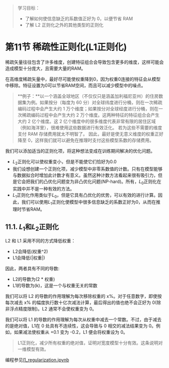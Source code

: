 > 学习目标：
>
> - 了解如何使信息缺乏的系数值正好为 0，以便节省 RAM
> - 了解 L2 正则化之外的其他类型的正则化

# 第11节 稀疏性正则化(L1正则化) 

稀疏矢量往往包含了许多维度，创建特征组合会导致包含更多的维度，这样可能会造成模型十分庞大，且需要大量的RAM。

在高维度稀疏矢量中，最好尽可能使权重降到0，因为权重0连接的特征会从模型中移除。特征设置为0可以节省RAM空间，而且可以减少模型中的噪点。

> **例子：**以一个涵盖全球地区（不仅仅只是涵盖加利福尼亚州）的住房数据集为例。如果按分（每度为 60 分）对全球纬度进行分桶，则在一次稀疏编码过程中会产生大约 1 万个维度；如果按分对全球经度进行分桶，则在一次稀疏编码过程中会产生大约 2 万个维度。这两种特征的特征组合会产生大约 2 亿个维度。这 2 亿个维度中的很多维度代表非常有限的居住区域（例如海洋里），很难使用这些数据进行有效泛化。 若为这些不需要的维度支付 RAM 存储费用就太不明智了。 因此，最好是使无意义维度的权重正好降至 0，这样我们就可以避免在推理时支付这些模型系数的存储费用。



我们可以添加适当的正则化项，将这种想法变成在训练期间解决的优化问题。

- $L_2$正则化可以使权重变小，但是不能使它们恰好为0.0
- 我们设想创建一个正则化项，减少模型中非零系数值的计数。只有在模型能够与数据拟合时增加此计数才有意义。虽然这种计数方法看起来很有吸引力，但是它会把我们的凸优化问题变为非凸优化问题(NP-hard)。所有，$L_0$正则化在实践中并不是一种有效的方法。
- $L_1$正则化作用类似于$L_0$，但是它具有凸优化的优势，可以有效的进行计算。因此，我们可以使用$L_1$正则化使模型中很多信息缺乏的系数正好为0，从而在推理时节省RAM。

## 11.1. $L_1$和$L_2$正则化

L2 和 L1 采用不同的方式降低权重：

- L2会降低(权重^2)
- L1会降低(|权重|)

因此，两者具有不同的导数:

- L2的导数为(2 * 权重)
- L1的导数为(k)，这是一个与权重无关的常数

我们可以将 L2 的导数的作用理解为每次移除权重的 x%。对于任意数字，即使按每次减去 x% 的幅度执行数十亿次减法计算，最后得出的值也绝不会正好为 0(除非浮点精度限制)。L2 通常不会使权重变为 0。

我们可以将 L1 的导数的作用理解为每次从权重中减去一个常数。不过，由于减去的是绝对值，L1在 0 处具有不连续性，这会导致与 0 相交的减法结果变为 0。例如，如果减法使权重从 +0.1 变为 -0.2，L1 便会将权重设为 0。

>  L1正则化，减少所有权重的绝对值，证明对宽度模型十分有效。这条说明对一维模型有效。

编程参见[l1_regularization.ipynb](../code/l1_regularization.ipynb)


